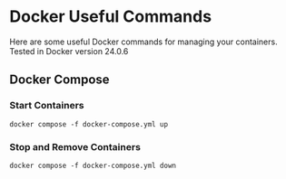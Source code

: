 # Docker Useful Commands

Here are some useful Docker commands for managing your containers. Tested in Docker version 24.0.6


## Docker Compose

### Start Containers
```shell
docker compose -f docker-compose.yml up
```

### Stop and Remove Containers
```shell
docker compose -f docker-compose.yml down
```

